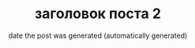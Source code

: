 ---
title: "заголовок поста 2"
date: date the post was generated (automatically generated)
description: "Description of the post (displayed in the post's card)"
categories: ["fpv, uav"]
toc: false
displayInMenu: true
displayInList: true
draft: false
resources:
- name: featuredImage
  src: "Filename of the post's featured image, used as the card image and the image at the top of the article"
  params:
    description: "Description for the featured image, used as the alt text"
---